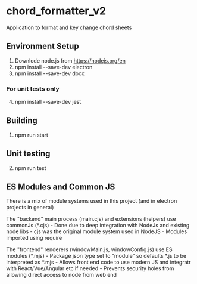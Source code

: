# chord_formatter_v2
Application to format and key change chord sheets

## Environment Setup

1. Downlode node.js from https://nodejs.org/en
2. npm install --save-dev electron
3. npm install --save-dev docx

### For unit tests only

4. npm install --save-dev jest

## Building

1. npm run start

## Unit testing

2. npm run test


## ES Modules and Common JS

There is a mix of module systems used in this project (and in electron projects in general)

The "backend" main process (main.cjs) and extensions (helpers) use commonJs (*.cjs)
    - Done due to deep integration with NodeJs and existing node libs
    - cjs was the original module system used in NodeJS
    - Modules imported using require

The "frontend" renderers (windowMain.js, windowConfig.js) use ES modules (*.mjs)
    - Package json type set to "module" so defaults *.js to be interpreted as *.mjs
    - Allows front end code to use modern JS and integratr with React/Vue/Angular etc if needed
    - Prevents security holes from allowing direct access to node from web end
